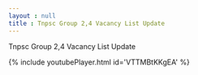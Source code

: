```yaml
---
layout : null
title : Tnpsc Group 2,4 Vacancy List Update
---
```


Tnpsc Group 2,4 Vacancy List Update



{% include youtubePlayer.html id='VTTMBtKKgEA' %}
